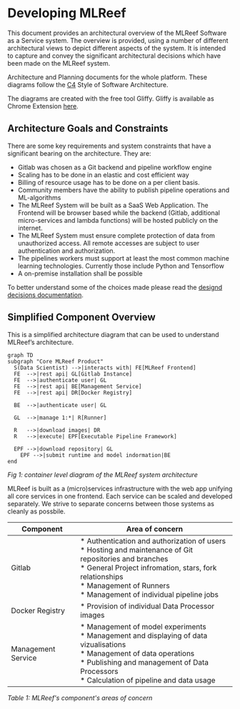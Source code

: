 Developing MLReef
====================
This document provides an architectural overview of the MLReef Software as a Service system.
The overview is provided, using a number of different architectural views to depict
different aspects of the system. It is intended to capture and convey the significant
architectural decisions which have been made on the MLReef system.

Architecture and Planning documents for the whole platform.
These diagrams follow the [C4](https://c4model.com/) Style of Software Architecture.

The diagrams are created with the free tool Gliffy. Gliffy is available as Chrome Extension
[here](https://chrome.google.com/webstore/detail/gliffy-diagrams/bhmicilclplefnflapjmnngmkkkkpfad/related?hl=en).


Architecture Goals and Constraints
----------------------------------
There are some key requirements and system constraints that have a significant bearing on the architecture. They are:

- Gitlab was chosen as a Git backend and pipeline workflow engine
- Scaling has to be done in an elastic and cost efficient way 
- Billing of resource usage has to be done on a per client basis.
- Community members have the ability to publish pipeline operations and ML-algorithms
- The MLReef System will be built as a SaaS Web Application.
  The Frontend will be browser based while the backend (Gitlab, additional micro-services and lambda functions)
  will be hosted publicly on the internet.
- The MLReef System must ensure complete protection of data from unauthorized access.
  All remote accesses are subject to user authentication and authorization.
- The pipelines workers must support at least the most common machine learning technologies.
  Currently those include Python and Tensorflow
- A on-premise installation shall be possible

To better understand some of the choices made please read the  [designd decisions documentation](docs/development/design-decisions.md).


Simplified Component Overview
----------------------------------
This is a simplified architecture diagram that can be used to understand MLReef’s architecture.

```mermaid
graph TD
subgraph "Core MLReef Product"
  S(Data Scientist) -->|interacts with| FE[MLReef Frontend]
  FE  -->|rest api| GL[Gitlab Instance]
  FE  -->|authenticate user| GL
  FE  -->|rest api| BE[Management Service]
  FE  -->|rest api| DR[Docker Registry]

  BE  -->|authenticate user| GL  

  GL  -->|manage 1:*| R[Runner]

  R   -->|download images| DR
  R   -->|execute| EPF[Executable Pipeline Framework]

  EPF -->|download repository| GL
	EPF -->|submit runtime and model indormation|BE 
end
```

_Fig 1: container level diagram of the MLReef system architecture_

MLReef is built as a (micro)services infrastructure with the web app unifying all core services in one frontend. Each service can be scaled and developed separately.
We strive to separate concerns between those systems as cleanly as possbile.

| Component          | Area of concern                                            |
|--------------------|------------------------------------------------------------|
| Gitlab             | * Authentication and authorization of users <br/> * Hosting and maintenance of Git repositories and branches <br/> * General Project infromation, stars, fork relationships <br/> * Management of Runners <br/>  * Management of individual pipeline jobs                           |
| Docker Registry    | * Provision of individual Data Processor images            |
| Management Service | * Management of model experiments <br/> * Management and displaying of data vizualisations <br/> * Management of data operations <br/> * Publishing and management of Data Processors <br/> * Calculation of pipeline and data usage                                            |

_Table 1: MLReef's component's areas of concern_





